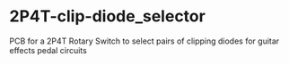 # 2P4T-clip-diode_selector
PCB for a 2P4T Rotary Switch to select pairs of clipping diodes for guitar effects pedal circuits
